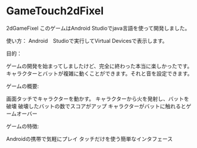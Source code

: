 # GameTouch2dFixel
 2dGameFixel
このゲームはAndroid Studioでjava言語を使って開発しました。

使い方：
 Android　Studioで実行してVirtual Devicesで表示します。
 
目的：

ゲームの開発を始まってしましたけど、完全に終わった本当に楽しかったです。
キャラクターとバットが複雑に動くことができます。それと音を設定できます。


ゲームの概要:

画面タッチでキャラクターを動かす。
キャラクターから火を発射し、バットを破壊
破壊したバットの数でスコアがアップ
キャラクターがバットに触れるとゲームオーバー

ゲームの特徴:

Androidの携帯で気軽にプレイ
タッチだけを使う簡単なインタフェース



